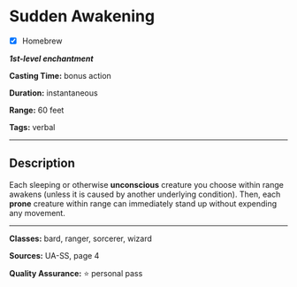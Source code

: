 # Sudden Awakening

- [x] Homebrew

***1st-level enchantment***

**Casting Time:** bonus action

**Duration:** instantaneous

**Range:** 60 feet

**Tags:** verbal

---

## Description
Each sleeping or otherwise **unconscious** creature you choose within range awakens (unless it is caused by another underlying condition).
Then, each **prone** creature within range can immediately stand up without expending any movement.

---

**Classes:** bard, ranger, sorcerer, wizard

**Sources:** UA-SS, page 4

**Quality Assurance:** :star: personal pass
